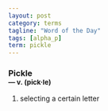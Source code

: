 ```yaml
---
layout: post
category: terms
tagline: "Word of the Day"
tags: [alpha_p]
term: pickle
---
```


<h3>Pickle<br/> <small>&mdash; v. (pick<span>&middot;</span>le)</small></h3>
<p><ol>
<li>selecting a certain letter</li>
</ol></p>
